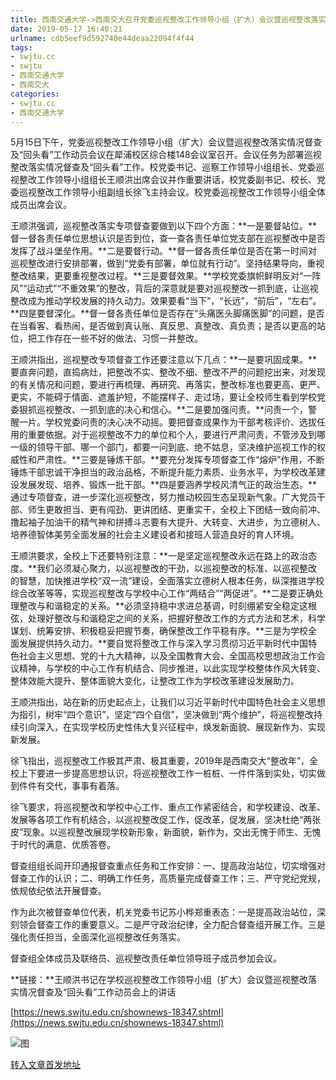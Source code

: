 ```yaml
---
title: 西南交通大学->西南交大召开党委巡视整改工作领导小组（扩大）会议暨巡视整改落实情况督查及“回头看”工作动员会议 | swjtu.cc
date: 2019-05-17 16:40:21
urlname: cdb5eef9d592740e44deaa22094f4f44
tags: 
- swjtu.cc
- swjtu
- 西南交通大学
- 西南交大
categories:
- swjtu.cc
- 西南交通大学
---
```



5月15日下午，党委巡视整改工作领导小组（扩大）会议暨巡视整改落实情况督查及“回头看”工作动员会议在犀浦校区综合楼148会议室召开。会议任务为部署巡视整改落实情况督查及“回头看”工作。校党委书记、巡察工作领导小组组长、党委巡视整改工作领导小组组长王顺洪出席会议并作重要讲话，校党委副书记、校长、党委巡视整改工作领导小组副组长徐飞主持会议。校党委巡视整改工作领导小组全体成员出席会议。

王顺洪强调，巡视整改落实专项督查要做到以下四个方面：**一是要督站位。**督一督各责任单位思想认识是否到位，查一查各责任单位党支部在巡视整改中是否发挥了战斗堡垒作用。**二是要督行动。**督一督各责任单位是否在第一时间对巡视整改进行安排部署，做到“党委有部署，单位就有行动”。坚持结果导向，重视整改结果，更要重视整改过程。**三是要督效果。**学校党委旗帜鲜明反对“一阵风”“运动式”“不重效果”的整改，背后的深意就是要对巡视整改一抓到底，让巡视整改成为推动学校发展的持久动力。效果要看“当下”，“长远”，“前后”，“左右”。**四是要督深化。**督一督各责任单位是否存在“头痛医头脚痛医脚”的问题，是否在当看客、看热闹，是否做到真认账、真反思、真整改、真负责；是否以更高的站位，把工作存在一些不好的做法、习惯一并整改。

王顺洪指出，巡视整改专项督查工作还要注意以下几点：**一是要巩固成果。**要直奔问题，直捣病灶，把整改不实、整改不细、整改不严的问题挖出来，对发现的有关情况和问题，要进行再梳理、再研究、再落实，整改标准也要更高、更严、更实，不能碍于情面、遮羞护短，不能摆样子、走过场，要让全校师生看到学校党委狠抓巡视整改、一抓到底的决心和信心。**二是要加强问责。**问责一个，警醒一片。学校党委问责的决心决不动摇。要把督查成果作为干部考核评价、选拔任用的重要依据。对于巡视整改不力的单位和个人，要进行严肃问责，不管涉及到哪一级的领导干部、哪一个部门，都要一问到底、绝不姑息，坚决维护巡视工作的权威性和严肃性。**三要是锤炼干部。**要充分发挥专项督查工作“熔炉”作用，不断锤炼干部忠诚干净担当的政治品格，不断提升能力素质、业务水平，为学校改革建设发展发现、培养、锻炼一批干部。**四是要涵养学校风清气正的政治生态。**通过专项督查，进一步深化巡视整改，努力推动校园生态呈现新气象。广大党员干部、师生更敢担当、更有闯劲、更讲团结、更重实干，全校上下团结一致向前冲、撸起袖子加油干的精气神和拼搏斗志要有大提升、大转变、大进步，为立德树人、培养德智体美劳全面发展的社会主义建设者和接班人营造良好的育人环境。

王顺洪要求，全校上下还要特别注意：**一是坚定巡视整改永远在路上的政治态度。**我们必须凝心聚力，以巡视整改的干劲，以巡视整改的标准、以巡视整改的智慧，加快推进学校“双一流”建设，全面落实立德树人根本任务，纵深推进学校综合改革等等，实现巡视整改与学校中心工作“两结合”“两促进”。**二是要正确处理整改与和谐稳定的关系。**必须坚持稳中求进总基调，时刻绷紧安全稳定这根弦，处理好整改与和谐稳定之间的关系，把握好整改工作的方式方法和艺术，科学谋划、统筹安排、积极稳妥把握节奏，确保整改工作平稳有序。**三是为学校全面发展提供持久动力。**要自觉将整改工作与深入学习贯彻习近平新时代中国特色社会主义思想、党的十九大精神，以及全国教育大会、全国高校思想政治工作会议精神，与学校的中心工作有机结合、同步推进，以此实现学校整体作风大转变、整体效能大提升、整体面貌大变化，让整改工作为学校改革建设发展助力。

王顺洪指出，站在新的历史起点上，让我们以习近平新时代中国特色社会主义思想为指引，树牢“四个意识”，坚定“四个自信”，坚决做到“两个维护”，将巡视整改持续引向深入，在实现学校历史性伟大复兴征程中，焕发新面貌、展现新作为、实现新发展。

徐飞指出，巡视整改工作极其严肃、极其重要，2019年是西南交大“整改年”，全校上下要进一步提高思想认识，将巡视整改工作一桩桩、一件件落到实处，切实做到件件有交代，事事有着落。

徐飞要求，将巡视整改和学校中心工作、重点工作紧密结合，和学校建设、改革、发展等各项工作有机结合，以巡视整改促工作，促改革，促发展，坚决杜绝“两张皮”现象。以巡视整改展现学校新形象，新面貌，新作为，交出无愧于师生、无愧于时代的满意、优质答卷。

督查组组长阎开印通报督查重点任务和工作安排：一、提高政治站位，切实增强对督查工作的认识；二、明确工作任务，高质量完成督查工作；三、严守党纪党规，依规依纪依法开展督查。

作为此次被督查单位代表，机关党委书记苏小桦郑重表态：一是提高政治站位，深刻领会督查工作的重要意义。二是严守政治纪律，全力配合督查组开展工作。三是强化责任担当，全面深化巡视整改任务落实。

督查组全体成员及联络员、巡视整改责任单位领导班子成员参加会议。

**链接：**王顺洪书记在学校巡视整改工作领导小组（扩大）会议暨巡视整改落实情况督查及“回头看”工作动员会上的讲话

[https://news.swjtu.edu.cn/shownews-18347.shtml](https://news.swjtu.edu.cn/shownews-18347.shtml)



![图](https://news.swjtu.edu.cn/upload/201905/17/201905171606296330.jpg)

[转入文章首发地址](https://news.swjtu.edu.cn/shownews-18358.shtml)